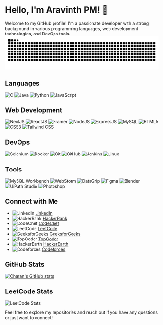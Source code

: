 # Hello, I'm Aravinth PM! 👋




Welcome to my GitHub profile! I'm a passionate developer with a strong background in various programming languages, web development technologies, and DevOps tools. 
<img src="https://raw.githubusercontent.com/aravinthpm77/aravinthpm77/output/snake.svg" alt="Snake animation" />
## Languages
![C](https://img.shields.io/badge/C-00599C?style=flat&logo=c&logoColor=white)
![Java](https://img.shields.io/badge/Java-007396?style=flat&logo=java&logoColor=white)
![Python](https://img.shields.io/badge/Python-3776AB?style=flat&logo=python&logoColor=white)
![JavaScript](https://img.shields.io/badge/JavaScript-F7DF1E?style=flat&logo=javascript&logoColor=black)

## Web Development
![NextJS](https://img.shields.io/badge/NextJS-61DAFB?style=flat&logo=next.js&logoColor=black)
![ReactJS](https://img.shields.io/badge/ReactJS-61DAFB?style=flat&logo=react&logoColor=black)
![Framer](https://img.shields.io/badge/Framer%20Motion-FFFF00?style=for-the-badge&logo=framer&logoColor=black)
![NodeJS](https://img.shields.io/badge/Node.js-339933?style=flat&logo=node.js&logoColor=white)
![ExpressJS](https://img.shields.io/badge/Express.js-000000?style=flat&logo=express&logoColor=white)
![MySQL](https://img.shields.io/badge/MySQL-00758F?style=flat&logo=mysql&logoColor=white)
![HTML5](https://img.shields.io/badge/HTML5-E34F26?style=flat&logo=html5&logoColor=white)
![CSS3](https://img.shields.io/badge/CSS3-1572B6?style=flat&logo=css3&logoColor=white)
![Tailwind CSS](https://img.shields.io/badge/Tailwind%20CSS-38B2AC?style=flat&logo=tailwind-css&logoColor=white)

## DevOps
![Selenium](https://img.shields.io/badge/Selenium-43B02A?style=flat&logo=selenium&logoColor=white)
![Docker](https://img.shields.io/badge/Docker-2496ED?style=flat&logo=docker&logoColor=white)
![Git](https://img.shields.io/badge/Git-F05032?style=flat&logo=git&logoColor=white)
![GitHub](https://img.shields.io/badge/GitHub-181717?style=flat&logo=github&logoColor=white)
![Jenkins](https://img.shields.io/badge/Jenkins-D24939?style=flat&logo=jenkins&logoColor=white)
![Linux](https://img.shields.io/badge/Linux-FCC624?style=flat&logo=linux&logoColor=black)


## Tools
![MySQL Workbench](https://img.shields.io/badge/MySQL%20Workbench-4479A1?style=flat&logo=mysql&logoColor=white)
![WebStorm](https://img.shields.io/badge/WebStorm-000000?style=flat&logo=webstorm&logoColor=white)
![DataGrip](https://img.shields.io/badge/DataGrip-000000?style=flat&logo=datagrip&logoColor=white)
![Figma](https://img.shields.io/badge/Figma-F24E1E?style=flat&logo=figma&logoColor=white)
![Blender](https://img.shields.io/badge/Blender-F5792A?style=flat&logo=blender&logoColor=white)
![UiPath Studio](https://img.shields.io/badge/UiPath-6FDA44?style=flat&logo=uipath&logoColor=white)
![Photoshop](https://img.shields.io/badge/Photoshop-31A8FF?style=flat&logo=adobe-photoshop&logoColor=white)

## Connect with Me
- ![LinkedIn](https://img.shields.io/badge/LinkedIn-0A66C2?style=flat&logo=linkedin&logoColor=white) [LinkedIn](https://www.linkedin.com/in/charan-adhithya-k-a2564223a/)
- ![HackerRank](https://img.shields.io/badge/HackerRank-2EC866?style=flat&logo=hackerrank&logoColor=white) [HackerRank](https://www.hackerrank.com/aravinthpm77)
- ![CodeChef](https://img.shields.io/badge/CodeChef-5B5B5B?style=flat&logo=codechef&logoColor=white) [CodeChef](https://www.codechef.com/users/charan3006)
- ![LeetCode](https://img.shields.io/badge/LeetCode-FC9C4B?style=flat&logo=leetcode&logoColor=white) [LeetCode](https://leetcode.com/Charan_Adhithya_K/)
- ![GeeksforGeeks](https://img.shields.io/badge/GeeksforGeeks-0F9D58?style=flat&logo=geeksforgeeks&logoColor=white) [GeeksforGeeks](https://auth.geeksforgeeks.org/user/aravinthpm77)
- ![TopCoder](https://img.shields.io/badge/TopCoder-4B92DB?style=flat&logo=topcoder&logoColor=white) [TopCoder](https://platform.topcoder.com/profile/aravinthpm77)
- ![HackerEarth](https://img.shields.io/badge/HackerEarth-FF6F00?style=flat&logo=hackerearth&logoColor=white) [HackerEarth](https://www.hackerearth.com/@poycharan)
- ![Codeforces](https://img.shields.io/badge/Codeforces-3A6B9D?style=flat&logo=codeforces&logoColor=white) [Codeforces](https://codeforces.com/profile/aravinthpm77)

## GitHub Stats
[![Charan's GitHub stats](https://github-readme-stats.vercel.app/api?username=aravinthpm77&theme=dark&show_icons=true&&hide=issues,contribs)](https://github-readme-stats.vercel.app/api?username=aravinthpm77&theme=dark&show_icons=true&&hide=issues,contribs)

## LeetCode Stats
![LeetCode Stats](https://leetcard.jacoblin.cool/Aravinth_PM?theme=dark&font=Mada)



Feel free to explore my repositories and reach out if you have any questions or just want to connect!
